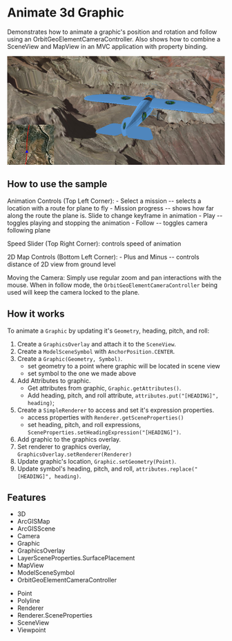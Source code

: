 <h1>Animate 3d Graphic</h1>

<p>Demonstrates how to animate a graphic's position and rotation and follow using an OrbitGeoElementCameraController. 
Also shows how to combine a SceneView and MapView in an MVC application with property binding.</p>

<p><img src="Animate3dGraphic.png"/></p>

<h2>How to use the sample</h2>

<p>Animation Controls (Top Left Corner):
  - Select a mission -- selects a location with a route for plane to fly
  - Mission progress -- shows how far along the route the plane is. Slide to change keyframe in animation
  - Play -- toggles playing and stopping the animation
  - Follow -- toggles camera following plane</p>

<p>Speed Slider (Top Right Corner): controls speed of animation</p>

<p>2D Map Controls (Bottom Left Corner):
  - Plus and Minus -- controls distance of 2D view from ground level</p>
  
<p>Moving the Camera: Simply use regular zoom and pan interactions with the mouse. When in follow mode, the 
<code>OrbitGeoElementCameraController</code> being used will keep the camera locked to the plane.</p>

<h2>How it works</h2>

<p>To animate a <code>Graphic</code> by updating it's <code>Geometry</code>, heading, pitch, and roll:</p>

<ol>
  <li>Create a <code>GraphicsOverlay</code> and attach it to the <code>SceneView</code>.</li>
  <li>Create a <code>ModelSceneSymbol</code> with <code>AnchorPosition.CENTER</code>.</li>
  <li>Create a <code>Graphic(Geometry, Symbol)</code>.
    <ul><li>set geometry to a point where graphic will be located in scene view</li>
      <li>set symbol to the one we made above</li></ul></li>
  <li>Add Attributes to graphic.
    <ul><li>Get attributes from graphic, <code>Graphic.getAttributes()</code>.</li>
      <li>Add heading, pitch, and roll attribute, <code>attributes.put("[HEADING]", heading)</code>;</li></ul></li>
  <li>Create a <code>SimpleRenderer</code> to access and set it's expression properties.
    <ul><li>access properties with <code>Renderer.getSceneProperties()</code></li>
      <li>set heading, pitch, and roll expressions, <code>SceneProperties.setHeadingExpression("[HEADING]")</code>.</li></ul></li>
  <li>Add graphic to the graphics overlay.</li>
  <li>Set renderer to graphics overlay, <code>GraphicsOverlay.setRenderer(Renderer)</code></li>
  <li>Update graphic's location, <code>Graphic.setGeometry(Point)</code>.</li>
  <li>Update symbol's heading, pitch, and roll, <code>attributes.replace("[HEADING]", heading)</code>.</li>
</ol>

<h2>Features</h2>

<ul>
  <li>3D</li>
  <li>ArcGISMap</li>
  <li>ArcGISScene</li>
  <li>Camera</li>
  <li>Graphic</li>
  <li>GraphicsOverlay</li>
  <li>LayerSceneProperties.SurfacePlacement</li>
  <li>MapView</li>
  <li>ModelSceneSymbol</li>
  <li>OrbitGeoElementCameraController</p>
  <li>Point</li>
  <li>Polyline</li>
  <li>Renderer</li>
  <li>Renderer.SceneProperties</li>
  <li>SceneView</li>
  <li>Viewpoint</li>
</ul>


